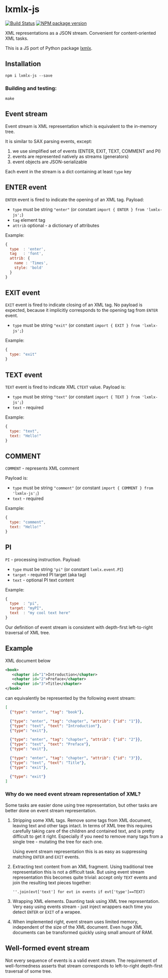 # lxmlx-js

[![Build Status](https://travis-ci.org/innodatalabs/lxmlx-js.svg?branch=master)](https://travis-ci.org/innodatalabs/lxmlx-js)
[![NPM package version](https://badge.fury.io/npm/lxmlx-js.svg)](https://badge.fury.io/npm/lxmlx-js)

XML representations as a JSON stream. Convenient for content-oriented XML tasks.

This is a JS port of Python package [lxmlx](https://pypi.org/project/lxmlx/).

## Installation
```
npm i lxmlx-js --save
```

### Building and testing:
```
make
```

## Event stream
Event stream is XML representation which is equivalent to the in-memory tree.

It is similar to SAX parsing events, except:

1. we use simplified set of events (ENTER, EXIT, TEXT, COMMENT and PI)
2. events are represented natively as streams (generators)
3. event objects are JSON-serializable

Each event in the stream is a dict containing at least `type` key

## ENTER event
`ENTER` event is fired to indicate the opening of an XML tag. Payload:

* `type` must be string `"enter"` (or constant `import { ENTER } from 'lxmlx-js';`)
* `tag` element tag
* `attrib` optional - a dictionary of attributes

Example:
```js
{
  type  : 'enter',
  tag   : 'font',
  attrib: {
    name : 'Times',
    style: 'bold'
  }
}
```

## EXIT event
`EXIT` event is fired to indicate closing of an XML tag. No payload is
expected, because it implicitly corresponds to the opening tag from `ENTER`
event.

* `type` must be string `"exit"` (or constant `import { EXIT } from 'lxmlx-js';`)

Example:
```js
{
  type: "exit"
}
```

## TEXT event
`TEXT` event is fired to indicate XML `CTEXT` value. Payload is:

* `type` must be string `"text"` (or constant `import { TEXT } from 'lxmlx-js';`)
* `text` - required

Example:
```js
{
  type: "text",
  text: "Hello!"
}
```

## COMMENT
`COMMENT` - represents XML comment

Payload is:
* `type` must be string `"comment"` (or constant `import { COMMENT } from  'lxmlx-js';`)
* `text` - required

Example:
```js
{
  type: "comment",
  text: "Hello!"
}
```

## PI
`PI` - processing instruction. Payload:

* `type` must be string `"pi"` (or constant `lxmlx.event.PI`)
* `target` - required PI target (aka tag)
* `text` - optional PI text content

Example:
```js
{
  type  : "pi",
  target: "myPI",
  text  : "my cool text here"
}
```

Our definition of event stream is consistent with depth-first left-to-right
traversal of XML tree.

## Example
XML document below
```xml
<book>
   <chapter id="1">Introduction</chapter>
   <chapter id="2">Preface</chapter>
   <chapter id="3">Title</chapter>
</book>
```

can equivalently be represented by the following event stream:
```json
[
  {"type": "enter", "tag": "book"},

  {"type": "enter", "tag": "chapter", "attrib": {"id": "1"}},
  {"type": "text", "text": "Introduction"},
  {"type": "exit"},

  {"type": "enter", "tag": "chapter", "attrib": {"id": "2"}},
  {"type": "text", "text": "Preface"},
  {"type": "exit"},

  {"type": "enter", "tag": "chapter", "attrib": {"id": "3"}},
  {"type": "text", "text": "Title"},
  {"type": "exit"},

  {"type": "exit"}
]
```

### Why do we need event stream representation of XML?
Some tasks are easier done using tree representation, but other
tasks are better done on event stream representation.

1. Stripping some XML tags. Remove some tags from XML document, leaving
   text and other tags intact. In terms of XML tree this requires
   carefully taking care of the children and contained text, and is
   pretty difficult to get it right. Especially if you need to
   remove many tags from a single tree - mutating the tree for each
   one.

   Using event stream representation this is as easy as suppressing
   matching `ENTER` and `EXIT` events.

2. Extracting text content from an XML fragment. Using traditional
   tree representation this is not a difficult task. But using event stream
   representation this becomes quite trivial: accept only `TEXT` events and
   join the resulting text pieces together:
   ```
   ''.join(evt['text'] for evt in events if evt['type']==TEXT)
   ```

3. Wrapping XML elements. Daunting task using XML tree representation. Very
   easy using events stream - just inject wrappers each time you detect
   `ENTER` or `EXIT` of a wrapee.

4. When implemented right, event stream uses limited memory, independent of
   the size of the XML document. Even huge XML documents can be transformed
   quickly using small amount of RAM.


## Well-formed event stream

Not every sequence of events is a valid event stream. The requirement of
well-formedness asserts that stream corresponds to left-to-right depth-first
traversal of some tree.
